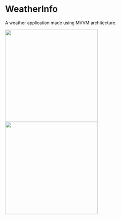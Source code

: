 # WeatherInfo
A weather application made using MVVM architecture.





<img src="https://user-images.githubusercontent.com/39986507/77046128-6d948300-69e8-11ea-84b5-3774790f935b.png" width="300">        <img src="https://user-images.githubusercontent.com/39986507/77046082-5786c280-69e8-11ea-9ee5-ff63b1ca4d2f.png" width="300">
